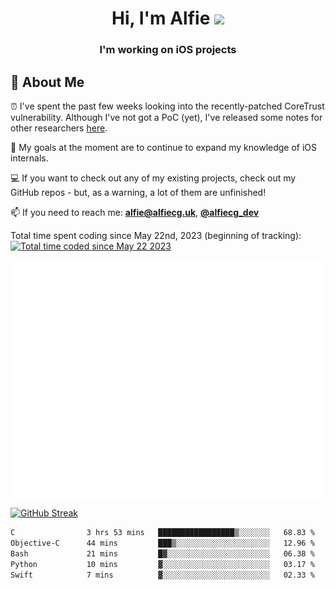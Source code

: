 <h1 align="center">Hi, I'm Alfie <img src="https://raw.githubusercontent.com/MartinHeinz/MartinHeinz/master/wave.gif" width="30px"></h1>
<h3 align="center">I'm working on iOS projects</h3>


## 📖 About Me

⏰ I've spent the past few weeks looking into the recently-patched CoreTrust vulnerability. Although I've not got a PoC (yet), I've released some notes for other researchers [here](https://gist.github.com/alfiecg24/bf91f3cb05254b2f5679d5ccdc4c87ef).

🎯 My goals at the moment are to  continue to expand my knowledge of iOS internals.

💻 If you want to check out any of my existing projects, check out my GitHub repos - but, as a warning, a lot of them are unfinished!

📫 If you need to reach me: **alfie@alfiecg.uk**, **[@alfiecg_dev](https://twitter.com/alfiecg_dev)**

Total time spent coding since May 22nd, 2023 (beginning of tracking): <a href="https://wakatime.com/@61592169-b9cf-4af8-b6fa-8ac7d4369b01"><img src="https://wakatime.com/badge/user/61592169-b9cf-4af8-b6fa-8ac7d4369b01.svg" alt="Total time coded since May 22 2023" /></a>


<img align="center" src="/github-metrics.svg" alt="Metrics" width="500">

[![GitHub Streak](https://streak-stats.demolab.com/?user=alfiecg24)](https://git.io/streak-stats)

<!--START_SECTION:waka-->

```txt
C                3 hrs 53 mins   █████████████████▒░░░░░░░   68.83 %
Objective-C      44 mins         ███▒░░░░░░░░░░░░░░░░░░░░░   12.96 %
Bash             21 mins         █▓░░░░░░░░░░░░░░░░░░░░░░░   06.38 %
Python           10 mins         ▓░░░░░░░░░░░░░░░░░░░░░░░░   03.17 %
Swift            7 mins          ▓░░░░░░░░░░░░░░░░░░░░░░░░   02.33 %
```

<!--END_SECTION:waka-->
